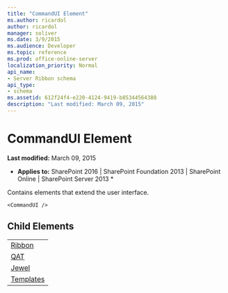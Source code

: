 ```yaml
---
title: "CommandUI Element"
ms.author: ricardol
author: ricardol
manager: soliver
ms.date: 3/9/2015
ms.audience: Developer
ms.topic: reference
ms.prod: office-online-server
localization_priority: Normal
api_name:
- Server Ribbon schema
api_type:
- schema
ms.assetid: 612f24f4-e220-4124-9419-b85344564388
description: "Last modified: March 09, 2015"
---
```


# CommandUI Element

 **Last modified:** March 09, 2015 
  
 * **Applies to:** SharePoint 2016 | SharePoint Foundation 2013 | SharePoint Online | SharePoint Server 2013 * 
  
Contains elements that extend the user interface. 
  
```
<CommandUI />
```

## Child Elements

||
|:-----|
|[Ribbon](ribbon-element.md) <br/> |
|[QAT](qat-element.md) <br/> |
|[Jewel](jewel-element.md) <br/> |
|[Templates](templates-element.md) <br/> |
   

